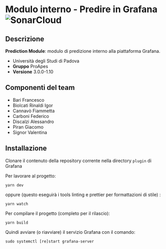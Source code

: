# Modulo interno - Predire in Grafana ![SonarCloud](https://github.com/FiammettaFMC/ModuloInterno/workflows/SonarCloud/badge.svg?branch=master)
## Descrizione
**Prediction Module**: modulo di predizione interno alla piattaforma Grafana.
- Università degli Studi di Padova
- **Gruppo** ProApes
- **Versione** 3.0.0-1.10

## Componenti del team
- Bari Francesco
- Biolcati Rinaldi Igor
- Cannavò Fiammetta
- Carboni Federico
- Discalzi Alessandro
- Piran Giacomo
- Signor Valentina

## Installazione

Clonare il contenuto della repository corrente nella directory `plugin` di Grafana

Per lavorare al progetto:

    yarn dev
    
oppure (questo eseguirà i tools linting e prettier per formattazioni di stile) :

    yarn watch

Per compilare il progetto (completo per il rilascio):

    yarn build

Quindi avviare (o riavviare) il servizio Grafana con il comando:
    
    sudo systemctl [re]start grafana-server 
